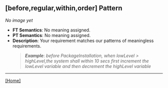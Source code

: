 ## [before,regular,within,order] Pattern
_No image yet_
 * **FT Semantics**: No meaning assigned.
 * **PT Semantics**: No meaning assigned.
 * **Description**: Your requirement matches our patterns of meaningless requirements.
   > **_Example_**: _before PackageInstallation,  when lowLevel > highLevel,the system shall within 10 secs first  increment the lowLevel variable and then  decrement the highLevel variable_   
***
[[Home]](../semantics.md)